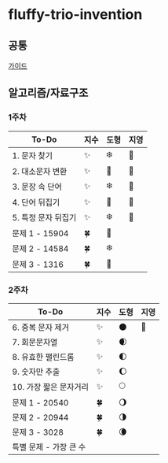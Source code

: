 # fluffy-trio-invention

## 공통
[가이드](./GUIDE.md)

## 알고리즘/자료구조

### 1주차
| To-Do | 지수 | 도형 | 지영 |
| ------- | ------- | ------ | ------ | 
|1. 문자 찾기| ✨ | :snowflake: | 📕 |
|2. 대소문자 변환| ✨ | :hibiscus: | 📙 |
|3. 문장 속 단어| ✨ | :snowflake: | 📒 |
|4. 단어 뒤집기| ✨ | :hibiscus: | 📗 |
|5. 특정 문자 뒤집기| ✨ | :snowflake:| 📘 |
|문제 1 - 15904 | 🍀 | :hibiscus: | |
|문제 2 - 14584 | 🍀 | :snowflake: | |
|문제 3 - 1316  | 🍀 | :hibiscus: | |

### 2주차
| To-Do | 지수 | 도형 | 지영 |
| ------- | ------- | ------ | ------ | 
|6. 중복 문자 제거| ✨ | :new_moon: | 📕 |
|7. 회문문자열| ✨ | :waxing_crescent_moon: |  |
|8. 유효한 팰린드롬| ✨ | :first_quarter_moon: |  |
|9. 숫자만 추출| ✨ | :waxing_gibbous_moon: |  |
|10. 가장 짧은 문자거리| ✨ | :full_moon: |  |
|문제 1 - 20540 | 🍀 | :waning_gibbous_moon: |  |
|문제 2 - 20944 | 🍀 | :last_quarter_moon: |  |
|문제 3 - 3028 | 🍀 | :waning_crescent_moon: |  |
|특별 문제 - 가장 큰 수 |  |  |  |
